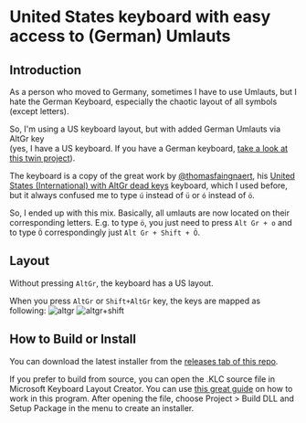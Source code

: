 # United States keyboard with easy access to (German) Umlauts

## Introduction
As a person who moved to Germany, sometimes I have to use Umlauts, but I hate the German Keyboard, especially the chaotic layout of all symbols (except letters).

So, I'm using a US keyboard layout, but with added German Umlauts via AltGr key \
(yes, I have a US keyboard. If you have a German keyboard, [take a look at this twin project](https://github.com/astappiev/win-de-fix-shortcuts)).

The keyboard is a copy of the great work by [@thomasfaingnaert](https://github.com/thomasfaingnaert), his [United States (International) with AltGr dead keys](https://github.com/thomasfaingnaert/win-us-intl-altgr) keyboard, which I used before, but it always confused me to type `ú` instead of `ü` or `ó` instead of `ö`. 

So, I ended up with this mix. Basically, all umlauts are now located on their corresponding letters. E.g. to type `ö`, you just need to press `Alt Gr + o` and to type `Ö` correspondingly just `Alt Gr + Shift + Ö`.

## Layout
Without pressing `AltGr`, the keyboard has a US layout.

When you press `AltGr` or `Shift+AltGr` key, the keys are mapped as following:
![altgr](https://github.com/astappiev/win-us-easy-umlauts/assets/4512729/d2f3c636-d00a-456e-8ce6-44fd82b6d378)
![altgr+shift](https://github.com/astappiev/win-us-easy-umlauts/assets/4512729/6d5a6a7c-7e8c-47cc-9410-6452ba2f8720)

## How to Build or Install
You can download the latest installer from the [releases tab of this repo](https://github.com/astappiev/win-us-easy-umlauts/releases).

If you prefer to build from source, you can open the .KLC source file in Microsoft Keyboard Layout Creator.
You can use [this great guide](https://msklc-guide.github.io/) on how to work in this program.
After opening the file, choose Project > Build DLL and Setup Package in the menu to create an installer.
